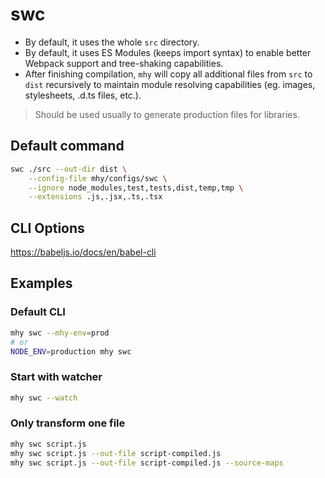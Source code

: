 # swc

- By default, it uses the whole `src` directory.
- By default, it uses ES Modules (keeps import syntax) to enable better Webpack support and tree-shaking capabilities.
- After finishing compilation, `mhy` will copy all additional files from `src` to `dist` recursively to maintain module resolving capabilities (eg. images, stylesheets, .d.ts files, etc.).

> Should be used usually to generate production files for libraries.

## Default command
```bash
swc ./src --out-dir dist \
    --config-file mhy/configs/swc \
    --ignore node_modules,test,tests,dist,temp,tmp \
    --extensions .js,.jsx,.ts,.tsx
```

## CLI Options
https://babeljs.io/docs/en/babel-cli

## Examples

### Default CLI
```bash
mhy swc --mhy-env=prod
# or
NODE_ENV=production mhy swc
```

### Start with watcher
```bash
mhy swc --watch
```

### Only transform one file
```bash
mhy swc script.js
mhy swc script.js --out-file script-compiled.js
mhy swc script.js --out-file script-compiled.js --source-maps
```


